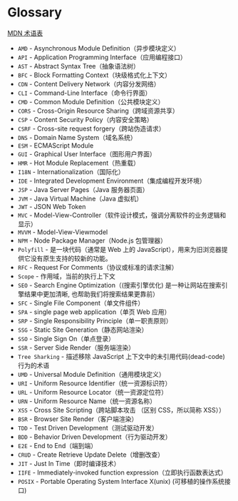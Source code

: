 # Glossary

[MDN 术语表](https://developer.mozilla.org/zh-CN/docs/Glossary)

- `AMD` - Asynchronous Module Definition（异步模块定义）
- `API` - Application Programming Interface（应用编程接口）
- `AST` - Abstract Syntax Tree（抽象语法树）
- `BFC` - Block Formatting Context（块级格式化上下文）
- `CDN` - Content Delivery Network（内容分发网络）
- `CLI` - Command-Line Interface（命令行界面）
- `CMD` - Common Module Definition（公共模块定义）
- `CORS` - Cross-Origin Resource Sharing（跨域资源共享）
- `CSP` - Content Security Policy（内容安全策略）
- `CSRF` - Cross-site request forgery（跨站伪造请求）
- `DNS` - Domain Name System（域名系统）
- `ESM` - ECMAScript Module
- `GUI` - Graphical User Interface（图形用户界面）
- `HMR` - Hot Module Replacement（热重载）
- `I18N` - Internationalization（国际化）
- `IDE` - Integrated Development Environment（集成编程开发环境）
- `JSP` - Java Server Pages（Java 服务器页面）
- `JVM` - Java Virtual Machine（Java 虚拟机）
- `JWT` - JSON Web Token
- `MVC` - Model-View-Controller（软件设计模式，强调分离软件的业务逻辑和显示）
- `MVVM` - Model-View-Viewmodel
- `NPM` - Node Package Manager（Node.js 包管理器）
- `Polyfill` - 是一块代码（通常是 Web 上的 JavaScript），用来为旧浏览器提供它没有原生支持的较新的功能。
- `RFC` - Request For Comments（协议或标准的请求注解）
- `Scope` - 作用域，当前的执行上下文
- `SEO` - Search Engine Optimization（(搜索引擎优化) 是一种让网站在搜索引擎结果中更加清晰, 也帮助我们将搜索结果更靠前）
- `SFC` - Single File Component（单文件组件）
- `SPA` - single page web application（单页 Web 应用）
- `SRP` - Single Responsibility Principle（单一职责原则）
- `SSG` - Static Site Generation（静态网站渲染）
- `SSO` - Single Sign On（单点登录）
- `SSR` - Server Side Render（服务端渲染）
- `Tree Sharking` - 描述移除 JavaScript 上下文中的未引用代码(dead-code) 行为的术语
- `UMD` - Universal Module Definition（通用模块定义）
- `URI` - Uniform Resource Identifier（统一资源标识符）
- `URL` - Uniform Resource Locator（统一资源定位符）
- `URN` - Uniform Resource Name（统一资源名称）
- `XSS` - Cross Site Scripting（跨站脚本攻击 （区别 CSS，所以简称 XSS））
- `BSR` - Browser Site Render（客户端渲染）
- `TDD` - Test Driven Development（测试驱动开发）
- `BDD` - Behavior Driven Development（行为驱动开发）
- `E2E` - End to End（端到端）
- `CRUD` - Create Retrieve Update Delete（增删改查）
- `JIT` - Just In Time（即时编译技术）
- `IIFE` - Immediately-invoked function expression（立即执行函数表达式）
- `POSIX` - Portable Operating System Interface X(unix) (可移植的操作系统接口)
